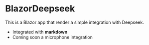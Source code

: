 # BlazorDeepseek
This is a Blazor app that render a simple integration with Deepseek.
- Integrated with **markdown**
- Coming soon a microphone integration